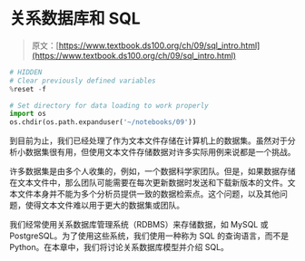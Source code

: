 # 关系数据库和 SQL

> 原文：[https://www.textbook.ds100.org/ch/09/sql_intro.html](https://www.textbook.ds100.org/ch/09/sql_intro.html)

```python
# HIDDEN
# Clear previously defined variables
%reset -f

# Set directory for data loading to work properly
import os
os.chdir(os.path.expanduser('~/notebooks/09'))

```

到目前为止，我们已经处理了作为文本文件存储在计算机上的数据集。虽然对于分析小数据集很有用，但使用文本文件存储数据对许多实际用例来说都是一个挑战。

许多数据集是由多个人收集的，例如，一个数据科学家团队。但是，如果数据存储在文本文件中，那么团队可能需要在每次更新数据时发送和下载新版本的文件。文本文件本身并不能为多个分析员提供一致的数据检索点。这个问题，以及其他问题，使得文本文件难以用于更大的数据集或团队。

我们经常使用关系数据库管理系统（RDBMS）来存储数据，如 MySQL 或 PostgreSQL。为了使用这些系统，我们使用一种称为 SQL 的查询语言，而不是 Python。在本章中，我们将讨论关系数据库模型并介绍 SQL。
